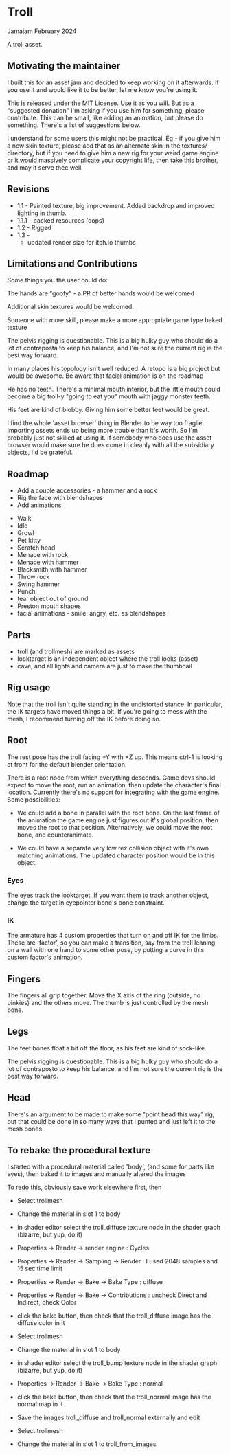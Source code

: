 # Troll

Jamajam February 2024

A troll asset. 

## Motivating the maintainer

I built this for an asset jam and decided to keep working on it afterwards. If you use it and would like it
to be better, let me know you're using it.

This is released under the MIT License. Use it as you will. But as a "suggested donation" I'm asking if you use
him for something, please contribute. This can be small, like adding an animation, but please do something.
There's a list of suggestions below.

I understand for some users this might not be practical. Eg - if you give him a new skin texture, please
add that as an alternate skin in the textures/  directory, but if you need to give him a new rig for your
weird game engine or it would massively complicate your copyright life, then take this brother, and may
it serve thee well. 

## Revisions

 * 1.1  - Painted texture, big improvement. Added backdrop and improved lighting in thumb. 
 * 1.1.1 - packed resources (oops)
 * 1.2  - Rigged
 * 1.3  -
   - updated render size for itch.io thumbs
 
## Limitations and Contributions

Some things you the user could do:

The hands are "goofy" - a PR of better hands would be welcomed

Additional skin textures would be welcomed.

Someone with more skill, please make a more appropriate game type baked texture

The pelvis rigging is questionable. This is a big hulky guy who should do a lot of contraposta to
keep his balance, and I'm not sure the current rig is the best way forward.

In many places his topology isn't well reduced. A retopo is a big project but would be awesome. Be aware that
facial animation is on the roadmap

He has no teeth. There's a minimal mouth interior, but the little mouth could become a big troll-y "going to eat you" mouth
with jaggy monster teeth.

His feet are kind of blobby. Giving him some better feet would be great.

I find the whole 'asset browser' thing in Blender to be way too fragile. Importing assets ends up being more trouble than
it's worth. So I'm probably just not skilled at using it. If somebody who does use the asset browser would make sure he does
come in cleanly with all the subsidiary objects, I'd be grateful.

## Roadmap

 * Add a couple accessories - a hammer and a rock
 * Rig the face with blendshapes
 * Add animations
  - Walk
  - Idle
  - Growl
  - Pet kitty
  - Scratch head
  - Menace with rock
  - Menace with hammer
  - Blacksmith with hammer
  - Throw rock
  - Swing hammer
  - Punch
  - tear object out of ground
  - Preston mouth shapes
  - facial animations - smile, angry, etc. as blendshapes
 
## Parts
 
 * troll (and trollmesh) are marked as assets
 * looktarget is an independent object where the troll looks (asset)
 * cave, and all lights and camera are just to make the thumbnail

## Rig usage

Note that the troll isn't quite standing in the undistorted stance. In particular, the IK targets have moved things a bit.
If you're going to mess with the mesh, I recommend turning off the IK before doing so.

## Root

The rest pose has the troll facing +Y with +Z up. This means ctrl-1 is looking at front for the default blender orientation.

There is a root node from which everything descends. Game devs should expect to move the root, run an animation, then
update the character's final location. Currently there's no support for integrating with the game engine. Some possibilities:

 * We could add a bone in parallel with the root bone. On the last frame of the animation the game engine just figures out it's global position, then moves the root to that position. Alternatively, we could move the root bone, and counteranimate.
 
 * We could have a separate very low rez collision object with it's own matching animations. The updated character position would be in this
 object.

### Eyes
The eyes track the looktarget. If you want them to track another object, change the target in eyepointer bone's bone constraint.

### IK

The armature has 4 custom properties that turn on and off IK for the limbs. 
These are 'factor', so you can make a transition,
say from the troll leaning on a wall with one hand to some other pose, by putting a curve in this custom factor's animation.

## Fingers

The fingers all grip together. Move the X axis of the ring (outside, no pinkies) and the others move.
The thumb is just controlled by the mesh bone.

## Legs

The feet bones float a bit off the floor, as his feet are kind of sock-like.

The pelvis rigging is questionable. This is a big hulky guy who should do a lot of contraposto to
keep his balance, and I'm not sure the current rig is the best way forward.

## Head

There's an argument to be made to make some "point head this way" rig, but that could be done in so many ways
that I punted and just left it to the mesh bones.

## To rebake the procedural texture

I started with a procedural material called 'body', (and some for parts like eyes),
then baked it to images and manually altered the images

To redo this, obviously save work elsewhere first, then 

* Select trollmesh
* Change the material in slot 1 to body
* in shader editor select the troll_diffuse texture node in the shader graph (bizarre, but yup, do it)

* Properties -> Render -> render engine : Cycles
* Properties -> Render -> Sampling -> Render : I used 2048 samples and 15 sec time limit
* Properties -> Render -> Bake -> Bake Type : diffuse
* Properties -> Render -> Bake -> Contributions : uncheck Direct and Indirect, check Color
* click the bake button, then check that the troll_diffuse image has the diffuse color in it

* Select trollmesh
* Change the material in slot 1 to body
* in shader editor select the troll_bump texture node in the shader graph (bizarre, but yup, do it)
* Properties -> Render -> Bake -> Bake Type : normal
* click the bake button, then check that the troll_normal image has the normal map in it

* Save the images troll_diffuse and troll_normal externally and edit
* Select trollmesh
* Change the material in slot 1 to troll_from_images




